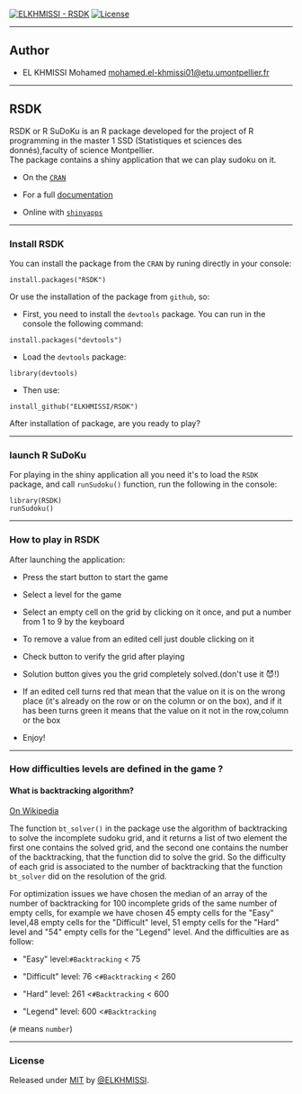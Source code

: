 [![ELKHMISSI - RSDK](https://img.shields.io/static/v1?label=ELKHMISSI&message=RSDK&color=success&logo=github)](https://github.com/ELKHMISSI/RSDK "Go to GitHub repo")
[![License](https://img.shields.io/badge/License-MIT-success)](#license)

---

## Author

+ EL KHMISSI Mohamed <mohamed.el-khmissi01@etu.umontpellier.fr>

---

## RSDK

RSDK or R SuDoKu is an R package developed for the project of R programming in the master 1 SSD (Statistiques et sciences des donnés),faculty of science Montpellier.  
The package contains a shiny application that we can play sudoku on it.

+ On the [`CRAN`](https://CRAN.R-project.org/package=RSDK)

+ For a full [documentation](https://cran.r-project.org/web/packages/RSDK/RSDK.pdf)

+ Online with [`shinyapps`](https://el-khmissi.shinyapps.io/rsdk/)

---

### Install RSDK

You can install the package from the `CRAN` by runing directly in your console:

```{r}
install.packages("RSDK")
```
Or use the installation of the package from `github`, so:

+ First, you need to install the `devtools` package. You can run in the console the following command:

```{r}
install.packages("devtools")
```
+ Load the `devtools` package:

```{r}
library(devtools)
```
+ Then use:

```{r}
install_github("ELKHMISSI/RSDK")
```
After installation of package, are you ready to play?

---

### launch R SuDoKu

For playing in the shiny application all you need it's to load the `RSDK` package, and call `runSudoku()` function, run the following in the console:

```{r}
library(RSDK)
runSudoku()
```
---

### How to play in RSDK

After launching the application:

+ Press the start button to start the game


+ Select a level for the game 

+ Select an empty cell on the grid by clicking on it once, and put a number from 1 to 9 by the keyboard

+ To remove a value from an edited cell just double clicking on it

+ Check button to verify the grid after playing

+ Solution button gives you the grid completely solved.(don't use it 😈!)

+ If an edited cell turns red that mean that the value on it is on the wrong place (it's already on the row or on the column or on 
the box), and if it has been turns green it means that the value on it not in the row,column or the box

+ Enjoy!

---

### How difficulties levels are defined in the game ?

#### What is backtracking algorithm?

[On Wikipedia](https://en.wikipedia.org/wiki/Backtracking)

The function `bt_solver()` in the package use the algorithm of backtracking to solve the incomplete sudoku grid, and it returns a list of two element the first one contains the solved grid, and the second one contains the number of the backtracking, that the function did to solve the grid.
So the difficulty of each grid is associated to the number of backtracking that the function `bt_solver` did on the resolution of the grid.

For optimization issues we have chosen the median of an array of the number of backtracking for 100 incomplete grids of the same number of empty cells, for example we have chosen 45 empty cells for the "Easy" level,48 empty cells for the "Difficult" level, 51 empty cells for the "Hard" level and "54" empty cells for the "Legend" level.
And the difficulties are as follow:

+ "Easy" level:`#Backtracking` < 75

+ "Difficult" level: 76 <`#Backtracking` < 260

+ "Hard" level: 261 <`#Backtracking` < 600

+ "Legend" level: 600 <`#Backtracking`

(`#` means `number`)

---

### License

Released under [MIT](/LICENSE) by [@ELKHMISSI](https://github.com/ELKHMISSI).




